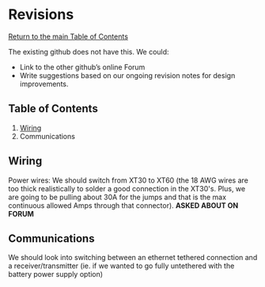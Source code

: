 # Revisions
[Return to the main Table of Contents](https://github.com/EmiliaPsacharopoulos/Formatting#table-of-contents)

The existing github does not have this. We could:
- Link to the other github’s online Forum
- Write suggestions based on our ongoing revision notes for design improvements.


## Table of Contents 
1. [Wiring](https://github.com/EmiliaPsacharopoulos/Quadruped-8dof-Robot/blob/main/Revisions/README.md#wiring)
2. Communications


## Wiring
Power wires: We should switch from XT30 to XT60 (the 18 AWG wires are too thick realistically to solder a good connection in the XT30's. Plus, we are going to be pulling about 30A for the jumps and that is the max continuous allowed Amps through that connector).
**ASKED ABOUT ON FORUM**

## Communications
We should look into switching between an ethernet tethered connection and a receiver/transmitter (ie. if we wanted to go fully untethered with the battery power supply option)
